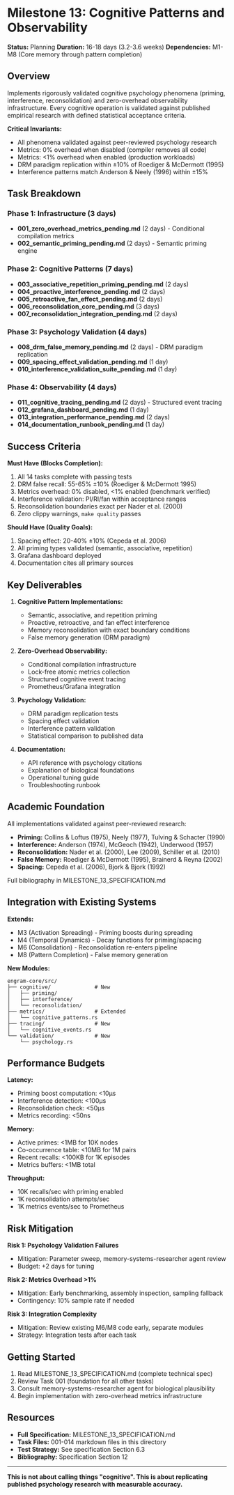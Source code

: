 # Milestone 13: Cognitive Patterns and Observability

**Status:** Planning
**Duration:** 16-18 days (3.2-3.6 weeks)
**Dependencies:** M1-M8 (Core memory through pattern completion)

## Overview

Implements rigorously validated cognitive psychology phenomena (priming, interference, reconsolidation) and zero-overhead observability infrastructure. Every cognitive operation is validated against published empirical research with defined statistical acceptance criteria.

**Critical Invariants:**
- All phenomena validated against peer-reviewed psychology research
- Metrics: 0% overhead when disabled (compiler removes all code)
- Metrics: <1% overhead when enabled (production workloads)
- DRM paradigm replication within ±10% of Roediger & McDermott (1995)
- Interference patterns match Anderson & Neely (1996) within ±15%

## Task Breakdown

### Phase 1: Infrastructure (3 days)
- **001_zero_overhead_metrics_pending.md** (2 days) - Conditional compilation metrics
- **002_semantic_priming_pending.md** (2 days) - Semantic priming engine

### Phase 2: Cognitive Patterns (7 days)
- **003_associative_repetition_priming_pending.md** (2 days)
- **004_proactive_interference_pending.md** (2 days)
- **005_retroactive_fan_effect_pending.md** (2 days)
- **006_reconsolidation_core_pending.md** (3 days)
- **007_reconsolidation_integration_pending.md** (2 days)

### Phase 3: Psychology Validation (4 days)
- **008_drm_false_memory_pending.md** (2 days) - DRM paradigm replication
- **009_spacing_effect_validation_pending.md** (1 day)
- **010_interference_validation_suite_pending.md** (1 day)

### Phase 4: Observability (4 days)
- **011_cognitive_tracing_pending.md** (2 days) - Structured event tracing
- **012_grafana_dashboard_pending.md** (1 day)
- **013_integration_performance_pending.md** (2 days)
- **014_documentation_runbook_pending.md** (1 day)

## Success Criteria

**Must Have (Blocks Completion):**
1. All 14 tasks complete with passing tests
2. DRM false recall: 55-65% ±10% (Roediger & McDermott 1995)
3. Metrics overhead: 0% disabled, <1% enabled (benchmark verified)
4. Interference validation: PI/RI/fan within acceptance ranges
5. Reconsolidation boundaries exact per Nader et al. (2000)
6. Zero clippy warnings, `make quality` passes

**Should Have (Quality Goals):**
1. Spacing effect: 20-40% ±10% (Cepeda et al. 2006)
2. All priming types validated (semantic, associative, repetition)
3. Grafana dashboard deployed
4. Documentation cites all primary sources

## Key Deliverables

1. **Cognitive Pattern Implementations:**
   - Semantic, associative, and repetition priming
   - Proactive, retroactive, and fan effect interference
   - Memory reconsolidation with exact boundary conditions
   - False memory generation (DRM paradigm)

2. **Zero-Overhead Observability:**
   - Conditional compilation infrastructure
   - Lock-free atomic metrics collection
   - Structured cognitive event tracing
   - Prometheus/Grafana integration

3. **Psychology Validation:**
   - DRM paradigm replication tests
   - Spacing effect validation
   - Interference pattern validation
   - Statistical comparison to published data

4. **Documentation:**
   - API reference with psychology citations
   - Explanation of biological foundations
   - Operational tuning guide
   - Troubleshooting runbook

## Academic Foundation

All implementations validated against peer-reviewed research:

- **Priming:** Collins & Loftus (1975), Neely (1977), Tulving & Schacter (1990)
- **Interference:** Anderson (1974), McGeoch (1942), Underwood (1957)
- **Reconsolidation:** Nader et al. (2000), Lee (2009), Schiller et al. (2010)
- **False Memory:** Roediger & McDermott (1995), Brainerd & Reyna (2002)
- **Spacing:** Cepeda et al. (2006), Bjork & Bjork (1992)

Full bibliography in MILESTONE_13_SPECIFICATION.md

## Integration with Existing Systems

**Extends:**
- M3 (Activation Spreading) - Priming boosts during spreading
- M4 (Temporal Dynamics) - Decay functions for priming/spacing
- M6 (Consolidation) - Reconsolidation re-enters pipeline
- M8 (Pattern Completion) - False memory generation

**New Modules:**
```
engram-core/src/
├── cognitive/              # New
│   ├── priming/
│   ├── interference/
│   └── reconsolidation/
├── metrics/                # Extended
│   └── cognitive_patterns.rs
├── tracing/                # New
│   └── cognitive_events.rs
└── validation/             # New
    └── psychology.rs
```

## Performance Budgets

**Latency:**
- Priming boost computation: <10μs
- Interference detection: <100μs
- Reconsolidation check: <50μs
- Metrics recording: <50ns

**Memory:**
- Active primes: <1MB for 10K nodes
- Co-occurrence table: <10MB for 1M pairs
- Recent recalls: <100KB for 1K episodes
- Metrics buffers: <1MB total

**Throughput:**
- 10K recalls/sec with priming enabled
- 1K reconsolidation attempts/sec
- 1K metrics events/sec to Prometheus

## Risk Mitigation

**Risk 1: Psychology Validation Failures**
- Mitigation: Parameter sweep, memory-systems-researcher agent review
- Budget: +2 days for tuning

**Risk 2: Metrics Overhead >1%**
- Mitigation: Early benchmarking, assembly inspection, sampling fallback
- Contingency: 10% sample rate if needed

**Risk 3: Integration Complexity**
- Mitigation: Review existing M6/M8 code early, separate modules
- Strategy: Integration tests after each task

## Getting Started

1. Read MILESTONE_13_SPECIFICATION.md (complete technical spec)
2. Review Task 001 (foundation for all other tasks)
3. Consult memory-systems-researcher agent for biological plausibility
4. Begin implementation with zero-overhead metrics infrastructure

## Resources

- **Full Specification:** MILESTONE_13_SPECIFICATION.md
- **Task Files:** 001-014 markdown files in this directory
- **Test Strategy:** See specification Section 6.3
- **Bibliography:** Specification Section 12

---

**This is not about calling things "cognitive". This is about replicating published psychology research with measurable accuracy.**
